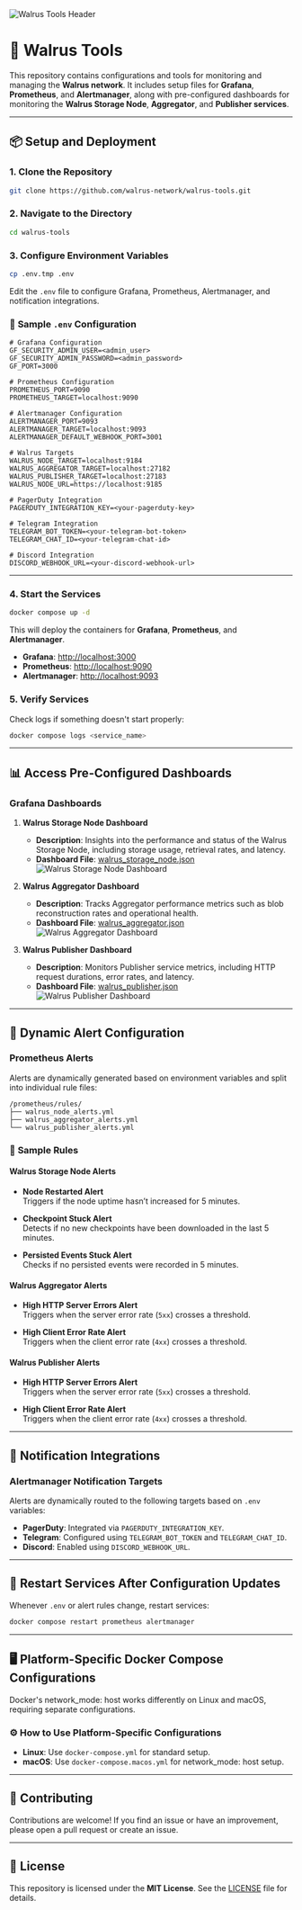 <img src="./assets/walrus_header.png" alt="Walrus Tools Header"/>

# 🚀 **Walrus Tools**

This repository contains configurations and tools for monitoring and managing the **Walrus network**. It includes setup files for **Grafana**, **Prometheus**, and **Alertmanager**, along with pre-configured dashboards for monitoring the **Walrus Storage Node**, **Aggregator**, and **Publisher services**.

---

## 📦 **Setup and Deployment**

### **1. Clone the Repository**

```bash
git clone https://github.com/walrus-network/walrus-tools.git
```

### **2. Navigate to the Directory**

```bash
cd walrus-tools
```

### **3. Configure Environment Variables**

```bash
cp .env.tmp .env
```

Edit the `.env` file to configure Grafana, Prometheus, Alertmanager, and notification integrations.

### 📑 **Sample `.env` Configuration**

```plaintext
# Grafana Configuration
GF_SECURITY_ADMIN_USER=<admin_user>
GF_SECURITY_ADMIN_PASSWORD=<admin_password>
GF_PORT=3000

# Prometheus Configuration
PROMETHEUS_PORT=9090
PROMETHEUS_TARGET=localhost:9090

# Alertmanager Configuration
ALERTMANAGER_PORT=9093
ALERTMANAGER_TARGET=localhost:9093
ALERTMANAGER_DEFAULT_WEBHOOK_PORT=3001

# Walrus Targets
WALRUS_NODE_TARGET=localhost:9184
WALRUS_AGGREGATOR_TARGET=localhost:27182
WALRUS_PUBLISHER_TARGET=localhost:27183
WALRUS_NODE_URL=https://localhost:9185

# PagerDuty Integration
PAGERDUTY_INTEGRATION_KEY=<your-pagerduty-key>

# Telegram Integration
TELEGRAM_BOT_TOKEN=<your-telegram-bot-token>
TELEGRAM_CHAT_ID=<your-telegram-chat-id>

# Discord Integration
DISCORD_WEBHOOK_URL=<your-discord-webhook-url>
```

---

### **4. Start the Services**

```bash
docker compose up -d
```

This will deploy the containers for **Grafana**, **Prometheus**, and **Alertmanager**.

- **Grafana**: [http://localhost:3000](http://localhost:3000)  
- **Prometheus**: [http://localhost:9090](http://localhost:9090)  
- **Alertmanager**: [http://localhost:9093](http://localhost:9093)

### **5. Verify Services**

Check logs if something doesn't start properly:

```bash
docker compose logs <service_name>
```

---

## 📊 **Access Pre-Configured Dashboards**

### **Grafana Dashboards**

1. **Walrus Storage Node Dashboard**  
   - **Description**: Insights into the performance and status of the Walrus Storage Node, including storage usage, retrieval rates, and latency.
   - **Dashboard File**: [walrus_storage_node.json](./grafana/dashboards/walrus_storage_node.json)  
   ![Walrus Storage Node Dashboard](./assets/walrus_storage_node.png)

2. **Walrus Aggregator Dashboard**  
   - **Description**: Tracks Aggregator performance metrics such as blob reconstruction rates and operational health.
   - **Dashboard File**: [walrus_aggregator.json](./grafana/dashboards/walrus_aggregator.json)  
   ![Walrus Aggregator Dashboard](./assets/walrus_aggregator.png)

3. **Walrus Publisher Dashboard**  
   - **Description**: Monitors Publisher service metrics, including HTTP request durations, error rates, and latency.
   - **Dashboard File**: [walrus_publisher.json](./grafana/dashboards/walrus_publisher.json)  
   ![Walrus Publisher Dashboard](./assets/walrus_publisher.png)

---

## 📡 **Dynamic Alert Configuration**

### **Prometheus Alerts**

Alerts are dynamically generated based on environment variables and split into individual rule files:

```
/prometheus/rules/
├── walrus_node_alerts.yml
├── walrus_aggregator_alerts.yml
└── walrus_publisher_alerts.yml
```

### 📑 **Sample Rules**

#### **Walrus Storage Node Alerts**

- **Node Restarted Alert**  
   Triggers if the node uptime hasn’t increased for 5 minutes.  

- **Checkpoint Stuck Alert**  
   Detects if no new checkpoints have been downloaded in the last 5 minutes.  

- **Persisted Events Stuck Alert**  
   Checks if no persisted events were recorded in 5 minutes.

#### **Walrus Aggregator Alerts**

- **High HTTP Server Errors Alert**  
   Triggers when the server error rate (`5xx`) crosses a threshold.  

- **High Client Error Rate Alert**  
   Triggers when the client error rate (`4xx`) crosses a threshold. 

#### **Walrus Publisher Alerts**

- **High HTTP Server Errors Alert**  
   Triggers when the server error rate (`5xx`) crosses a threshold.  

- **High Client Error Rate Alert**  
   Triggers when the client error rate (`4xx`) crosses a threshold.  

---

## 🚨 **Notification Integrations**

### **Alertmanager Notification Targets**

Alerts are dynamically routed to the following targets based on `.env` variables:

- **PagerDuty**: Integrated via `PAGERDUTY_INTEGRATION_KEY`.  
- **Telegram**: Configured using `TELEGRAM_BOT_TOKEN` and `TELEGRAM_CHAT_ID`.  
- **Discord**: Enabled using `DISCORD_WEBHOOK_URL`.

---

## 🔄 **Restart Services After Configuration Updates**

Whenever `.env` or alert rules change, restart services:

```bash
docker compose restart prometheus alertmanager
```

---

## 🖥️ Platform-Specific Docker Compose Configurations

Docker's network_mode: host works differently on Linux and macOS, requiring separate configurations.

### ⚙️ How to Use Platform-Specific Configurations

- **Linux**: Use `docker-compose.yml` for standard setup.
- **macOS**: Use `docker-compose.macos.yml` for network_mode: host setup.

---

## 🤝 **Contributing**

Contributions are welcome! If you find an issue or have an improvement, please open a pull request or create an issue.

---

## 📝 **License**

This repository is licensed under the **MIT License**. See the [LICENSE](LICENSE) file for details.
